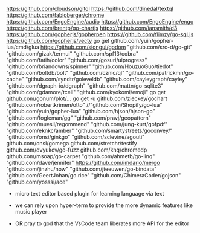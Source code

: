 https://github.com/cloudson/gitql
https://github.com/dinedal/textql
https://github.com/fabioberger/chrome
https://github.com/EngoEngine/audio
https://github.com/EngoEngine/engo
https://github.com/brentp/go-chartjs
https://github.com/iansmith/d3
https://github.com/gopherjs/gopherpen
https://github.com/flimzy/go-sql.js
https://github.com/gopherjs/vecty
go get github.com/yuin/gopher-lua/cmd/glua
https://github.com/siongui/godom
"github.com/src-d/go-git"
"github.com/gizak/termui"
"github.com/spf13/cobra"
"github.com/fatih/color"
"github.com/gosuri/uiprogress"
"github.com/briandowns/spinner"
"github.com/HouzuoGuo/tiedot"
"github.com/boltdb/bolt"
"github.com/cznic/ql"
"github.com/patrickmn/go-cache"
"github.com/syndtr/goleveldb"
"github.com/cayleygraph/cayley"
"github.com/dgraph-io/dgraph"
"github.com/mattn/go-sqlite3"
"github.com/gdamore/tcell"
"github.com/kyokomi/emoji"
go get github.com/gonum/plot/...
go get -u github.com/zieckey/gochart
"github.com/robertkrimen/otto"
//"github.com/Shopify/go-lua"
"github.com/yuin/gopher-lua"
"github.com/hjson/hjson-go"
"github.com/fogleman/gg"
"github.com/pravj/geopattern"
"github.com/muesli/regommend"
"github.com/jung-kurt/gofpdf"
"github.com/eknkc/amber"
"github.com/smartystreets/goconvey/"
"github.com/onsi/ginkgo"
"github.com/sclevine/agouti"
github.com/onsi/gomega
github.com/stretchr/testify
github.com/dvyukov/go-fuzz
github.com/knq/chromedp
github.com/msoap/go-carpet
"github.com/ahmetb/go-linq"
"github.com/dave/jennifer"
https://github.com/imdario/mergo
"github.com/jinzhu/now"
"github.com/jteeuwen/go-bindata"
"github.com/GeertJohan/go.rice"
"github.com/ChimeraCoder/gojson"
"github.com/yosssi/ace"



- micro text editor based plugin for learning language via text
- we can rely upon hyper-term to provide the more dynamic features like music player

- OR pray to god that the VsCode team liberates more API for the editor